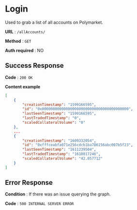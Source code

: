 # Login

Used to grab a list of all accounts on Polymarket.

**URL** : `/allAccounts/`

**Method** : `GET`

**Auth required** : NO

## Success Response

**Code** : `200 OK`

**Content example**

```json
[
    {
        "creationTimestamp": "1599166595",
        "id": "0x0000000000000000000000000000000000000000",
        "lastSeenTimestamp": "1599166595",
        "lastTradedTimestamp": "0",
        "scaledCollateralVolume": "0"
    },
    ...
    {
        "creationTimestamp": "1609332054",
        "id": "0xfffceabfa071e256cdcb1ba786156abc007b5f23",
        "lastSeenTimestamp": "1611239504",
        "lastTradedTimestamp": "1610017246",
        "scaledCollateralVolume": "42.057712"
    }
]
```

## Error Response

**Condition** : If there was an issue querying the graph.

**Code** : `500 INTERNAL SERVER ERROR`